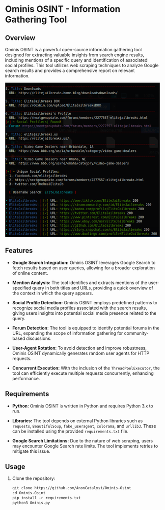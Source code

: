 # Ominis OSINT - Information Gathering Tool

## Overview

Ominis OSINT is a powerful open-source information gathering tool designed for extracting valuable insights from search engine results, including mentions of a specific query and identification of associated social profiles. This tool utilizes web scraping techniques to analyze Google search results and provides a comprehensive report on relevant information.

<img src="img/screenshot.png" alt="Ominis Osint Project - screenshot" height="500" width="610"/>

## Features

- **Google Search Integration:** Ominis OSINT leverages Google Search to fetch results based on user queries, allowing for a broader exploration of online content.

- **Mention Analysis:** The tool identifies and extracts mentions of the user-specified query in both titles and URLs, providing a quick overview of the context in which the query appears.

- **Social Profile Detection:** Ominis OSINT employs predefined patterns to recognize social media profiles associated with the search results, giving users insights into potential social media presence related to the query.

- **Forum Detection:** The tool is equipped to identify potential forums in the URL, expanding the scope of information gathering for community-based discussions.

- **User-Agent Rotation:** To avoid detection and improve robustness, Ominis OSINT dynamically generates random user agents for HTTP requests.

- **Concurrent Execution:** With the inclusion of the `ThreadPoolExecutor`, the tool can efficiently execute multiple requests concurrently, enhancing performance.

## Requirements

- **Python:** Ominis OSINT is written in Python and requires Python 3.x to run.

- **Libraries:** The tool depends on external Python libraries such as `requests`, `BeautifulSoup`, `fake_useragent`, `colorama`, and `urllib3`. These can be installed using the provided `requirements.txt` file.

- **Google Search Limitations:** Due to the nature of web scraping, users may encounter Google Search rate limits. The tool implements retries to mitigate this issue.

## Usage

1. Clone the repository:

   ```
   git clone https://github.com/AnonCatalyst/Ominis-Osint
   cd Ominis-Osint
   pip install -r requirements.txt
   python3 Ominis.py
   ```
